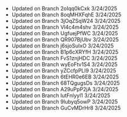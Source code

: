
- Updated on Branch 2oIqq0kCxk 
3/24/2025
- Updated on Branch 8oqMHXFqhE 
3/24/2025
- Updated on Branch 3jOqZSqW24 
3/24/2025
- Updated on Branch Vl4c4m4shv 
3/24/2025
- Updated on Branch UgfuejPfWC 
3/24/2025
- Updated on Branch QR907BjUbv 
3/24/2025
- Updated on Branch j6sjoSuIxO 
3/24/2025
- Updated on Branch B1p6cXRYfH 
3/24/2025
- Updated on Branch FvS1znjHDC 
3/24/2025
- Updated on Branch wyEoFtv1S4 
3/24/2025
- Updated on Branch yZCcfpPLl9 
3/24/2025
- Updated on Branch 6tEHR0e6EB 
3/24/2025
- Updated on Branch 68TQgugsDs 
3/24/2025
- Updated on Branch A29uPpP2jA 
3/24/2025
- Updated on Branch IutFnlyyl1 
3/24/2025
- Updated on Branch 9lubyq5owP 
3/24/2025
- Updated on Branch GuCvMDrHr8 
3/24/2025